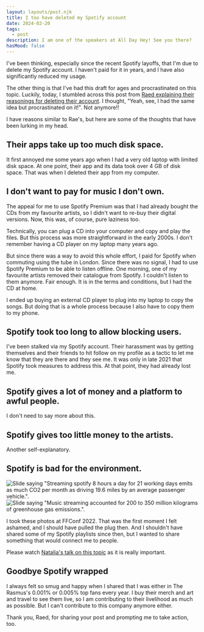 ```yaml
---	
layout: layouts/post.njk	
title: I too have deleted my Spotify account
date: 2024-02-20
tags:	
  - post			
description: I am one of the speakers at All Day Hey! See you there?
hasMood: false	
---	
```


I've been thinking, especially since the recent Spotify layoffs, that I'm due to delete my Spotify account. I haven't paid for it in years, and I have also significantly reduced my usage.

The other thing is that I've had this draft for ages and procrastinated on this topic. Luckily, today, I stumbled across this post from [Raed explaining their reasonings for deleting their account](https://blog.raed.dev/posts/goodbye_spotify). I thought, "Yeah, see, I had the same idea but procrastinated on it!". Not anymore!!

I have reasons similar to Rae's, but here are some of the thoughts that have been lurking in my head.

## Their apps take up too much disk space.
It first annoyed me some years ago when I had a very old laptop with limited disk space. At one point, their app and its data took over 4 GB of disk space. That was when I deleted their app from my computer. 

## I don't want to pay for music I don't own.
The appeal for me to use Spotify Premium was that I had already bought the CDs from my favourite artists, so I didn't want to re-buy their digital versions. Now, this was, of course, pure laziness too. 

Technically, you can plug a CD into your computer and copy and play the files. But this process was more straightforward in the early 2000s. I don't remember having a CD player on my laptop many years ago. 

But since there was a way to avoid this whole effort, I paid for Spotify when commuting using the tube in London. Since there was no signal, I had to use Spotify Premium to be able to listen offline. One morning, one of my favourite artists removed their catalogue from Spotify. I couldn't listen to them anymore. Fair enough. It is in the terms and conditions, but I had the CD at home. 

I ended up buying an external CD player to plug into my laptop to copy the songs. But doing that is a whole process because I also have to copy them to my phone. 

## Spotify took too long to allow blocking users.
I've been stalked via my Spotify account. Their harassment was by getting themselves and their friends to hit follow on my profile as a tactic to let me know that they are there and they see me. It was only in late 2021 that Spotify took measures to address this. At that point, they had already lost me. 

## Spotify gives a lot of money and a platform to awful people.
I don't need to say more about this.

## Spotify gives too little money to the artists.
Another self-explanatory.

## Spotify is bad for the environment.

![Slide saying "Streaming spotify 8 hours a day for 21 working days emits as much CO2 per month as driving 19.6 miles by an average passenger vehicle.".](/assets/posts/ffconf_2022_1.jpeg)
![Slide saying "Music streaming accounted for 200 to 350 million kilograms of greenhouse gas emissions.".](/assets/posts/ffconf_2022_2.jpeg)

I took these photos at FFConf 2022. That was the first moment I felt ashamed, and I should have pulled the plug then. And I shouldn't have shared some of my Spotify playlists since then, but I wanted to share something that would connect me to people. 

Please watch [Natalia's talk on this topic](https://ffconf.org/talks/2022_lil_natw_talk/) as it is really important. 

## Goodbye Spotify wrapped
I always felt so smug and happy when I shared that I was either in The Rasmus's 0.001% or 0.005% top fans every year. I buy their merch and art and travel to see them live, so I am contributing to their livelihood as much as possible. But I can't contribute to this company anymore either.

Thank you, Raed, for sharing your post and prompting me to take action, too.







